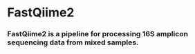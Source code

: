# FastQiime2
### FastQiime2 is a pipeline for processing 16S amplicon sequencing data from mixed samples.
